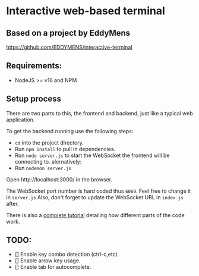# Interactive web-based terminal

## Based on a project by EddyMens
https://github.com/EDDYMENS/interactive-terminal

## Requirements:
- NodeJS >= v16 and NPM

## Setup process
There are two parts to this, the frontend and backend, just like a typical web application.

To get the backend running use the following steps:

- `cd` into the project directory.
- Run `npm install` to pull in dependencies.
- Run `node server.js` to start the WebSocket the frontend will be connecting to.
alernatively:
- Run `nodemon server.js`

Open http://localhost:3000/ in the browser.

The WebSocket port number is hard coded thus `6060`. Feel free to change it in `server.js`
Also, don't forget to update the WebSocket URL in `index.js` after.

There is also a [complete tutorial](https://www.eddymens.com/blog/creating-a-browser-based-interactive-terminal-using-xtermjs-and-nodejs) detailing how different parts of the code work.


## TODO:
- [] Enable key combo detection (ctrl-c,etc)
- [] Enable arrow key usage.
- [] Enable tab for autocomplete.

